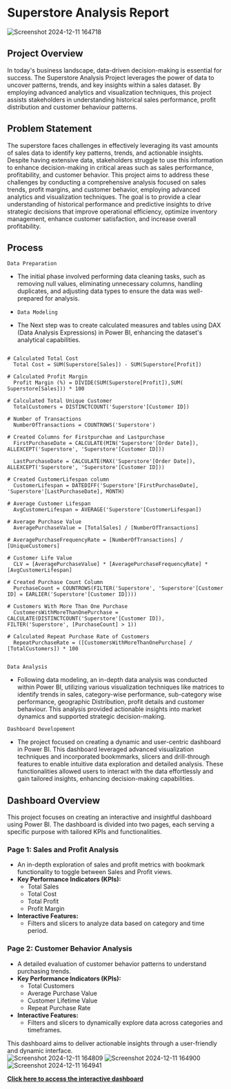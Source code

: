 # Superstore Analysis Report
![Screenshot 2024-12-11 164718](https://github.com/user-attachments/assets/8c694ff9-0003-415f-a280-fd3c0d5a1059)


## Project Overview
In today's business landscape, data-driven decision-making is essential for success. The Superstore Analysis Project leverages the power of data to uncover patterns, trends, and key insights within a sales dataset. By employing advanced analytics and visualization techniques, this project assists stakeholders in understanding historical sales performance, profit distribution and customer behaviour patterns.

## Problem Statement
The superstore faces challenges in effectively leveraging its vast amounts of sales data to identify key patterns, trends, and actionable insights. Despite having extensive data, stakeholders struggle to use this information to enhance decision-making in critical areas such as sales performance, profitability, and customer behavior. This project aims to address these challenges by conducting a comprehensive analysis focused on sales trends, profit margins, and customer behavior, employing advanced analytics and visualization techniques. The goal is to provide a clear understanding of historical performance and predictive insights to drive strategic decisions that improve operational efficiency, optimize inventory management, enhance customer satisfaction, and increase overall profitability.

## Process
`Data Preparation`
- The initial phase involved performing data cleaning tasks, such as removing null values, eliminating unnecessary columns, handling duplicates, and adjusting data types to ensure the data was well-prepared for analysis.
  
- `Data Modeling`
- The Next step was to create calculated measures and tables using DAX (Data Analysis Expressions) in Power BI, enhancing the dataset's analytical capabilities.

<pre><code>
# Calculated Total Cost
  Total Cost = SUM(Superstore[Sales]) - SUM(Superstore[Profit])

# Calculated Profit Margin
  Profit Margin (%) = DIVIDE(SUM(Superstore[Profit]),SUM( Superstore[Sales])) * 100

# Calculated Total Unique Customer
  TotalCustomers = DISTINCTCOUNT('Superstore'[Customer ID])
 
# Number of Transactions
  NumberOfTransactions = COUNTROWS('Superstore')

# Created Columns for Firstpurchae and Lastpurchase
  FirstPurchaseDate = CALCULATE(MIN('Superstore'[Order Date]), ALLEXCEPT('Superstore', 'Superstore'[Customer ID]))

  LastPurchaseDate = CALCULATE(MAX('Superstore'[Order Date]), ALLEXCEPT('Superstore', 'Superstore'[Customer ID]))

# Created CustomerLifespan column
  CustomerLifespan = DATEDIFF('Superstore'[FirstPurchaseDate], 'Superstore'[LastPurchaseDate], MONTH)

# Average Customer Lifespan
  AvgCustomerLifespan = AVERAGE('Superstore'[CustomerLifespan])

# Average Purchase Value
  AveragePurchaseValue = [TotalSales] / [NumberOfTransactions]

# AveragePurchaseFrequencyRate = [NumberOfTransactions] / [UniqueCustomers]

# Customer Life Value
  CLV = [AveragePurchaseValue] * [AveragePurchaseFrequencyRate] * [AvgCustomerLifespan]

# Created Purchase Count Column 
  PurchaseCount = COUNTROWS(FILTER('Superstore', 'Superstore'[Customer ID] = EARLIER('Superstore'[Customer ID])))

# Customers With More Than One Purchase
  CustomersWithMoreThanOnePurchase = CALCULATE(DISTINCTCOUNT('Superstore'[Customer ID]), FILTER('Superstore', [PurchaseCount] > 1))
  
# Calculated Repeat Purchase Rate of Customers
  RepeatPurchaseRate = ([CustomersWithMoreThanOnePurchase] / [TotalCustomers]) * 100
  
</code></pre>

`Data Analysis`
- Following data modeling, an in-depth data analysis was conducted within Power BI, utilizing various visualization techniques like matrices to identify trends in sales, category-wise performance, sub-category wise performance, geographic Distribution, profit details and customer behaviour. This analysis provided actionable insights into market dynamics and supported strategic decision-making.

`Dashboard Developement`
- The project focused on creating a dynamic and user-centric dashboard in Power BI. This dashboard leveraged advanced visualization techniques and incorporated bookmmarks, slicers and drill-through features to enable intuitive data exploration and detailed analysis. These functionalities allowed users to interact with the data effortlessly and gain tailored insights, enhancing decision-making capabilities.

## Dashboard Overview  

This project focuses on creating an interactive and insightful dashboard using Power BI. The dashboard is divided into two pages, each serving a specific purpose with tailored KPIs and functionalities.  

### Page 1: Sales and Profit Analysis  
- An in-depth exploration of sales and profit metrics with bookmark functionality to toggle between Sales and Profit views.  
- **Key Performance Indicators (KPIs):**  
  - Total Sales  
  - Total Cost  
  - Total Profit  
  - Profit Margin  
- **Interactive Features:**  
  - Filters and slicers to analyze data based on category and time period.  

### Page 2: Customer Behavior Analysis  
- A detailed evaluation of customer behavior patterns to understand purchasing trends.  
- **Key Performance Indicators (KPIs):**  
  - Total Customers  
  - Average Purchase Value  
  - Customer Lifetime Value  
  - Repeat Purchase Rate  
- **Interactive Features:**  
  - Filters and slicers to dynamically explore data across categories and timeframes.  

This dashboard aims to deliver actionable insights through a user-friendly and dynamic interface.  
![Screenshot 2024-12-11 164809](https://github.com/user-attachments/assets/210a87a5-8ae5-43d8-add8-396334f2eb50)
![Screenshot 2024-12-11 164900](https://github.com/user-attachments/assets/2de6b9bb-b8f1-4e99-80d6-85af64ba2ba4)
![Screenshot 2024-12-11 164941](https://github.com/user-attachments/assets/b86bfc29-f9b1-471e-a4f9-ca3c44b345e5)

**[Click here to access the interactive dashboard](https://app.powerbi.com/view?r=eyJrIjoiNWYwMmI4OWQtYmY2MS00NGJhLTk4ZTItMDkzZjJjNDE5YzhjIiwidCI6ImY0M2MzMTgyLTcxZjAtNGRjOS04YjA0LTc0OTMwZTNmOGNkYSJ9)** 


